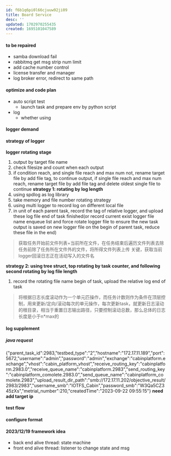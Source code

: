 ```yaml
---
id: f6b1q6pi0l66cjuuw92ji09
title: Board Service
desc: ''
updated: 1702970255435
created: 1695101047589
---
```


#### to be repaired
- samba download fail
- rabbitmq get msg strip num limit
- add cache number control
- license transfer and manager
- log broker error, redirect to same path

#### optimize and code plan
- auto script test
  - launch task and prepare env by python script
- log
  - whether using 



#### logger demand
#### strategy of logger
**logger rotating stage**
1. output by target file name
2. check filesize and count when each output
3. if condition reach, and single file reach and max num not, rename target file by add file tag, to continue output, if single file reach and max num reach, rename target file by add file tag and delete oldest single file to continue
**strategy 1: rotating by log length**
1. using spdlog as log library
2. take memory and file number rotating strategy
3. using multi logger to record log on different local file
4. in unit of each parent task, record the tag of relative logger, and upload these log file end of task finished(or record current exist logger file name enqueue list and force rotate logger file to ensure the new task output is saved on new logger file on the begin of parent task, reduce these file in the end)
> 获取任务开始前文件列表+当前所在文件，在任务结束后遍历文件列表去除任务前除了任务所在文件外的文件，将所得文件列表上传
> 关键，获取当前logger回滚日志正在活动写入的文件名

**strategy 2: using tree struct, top rotating by task counter, and following second rotating by log file length**
1. record the rotating file name begin of task, upload the relative log end of task
> 将根据日志长度滚动作为一个单元匹操作，而任务计数则作为条件在顶层控制，用来更新/定向/滚动每次的单元操作，每次更新task，就更新日志滚动的根目录，相当于重置日志输出路径，只要控制滚动总数，那么总体的日志长度是小于n*max的



#### log supplement
##### java request
 {"parent_task_id":2983,"testbed_type":"2","hostname":"172.17.11.189","port":5672,"username":"admin","password":"admin","exchange":"cabinplatform.exchange","vhost":"cabin_platform_vhost","receive_routing_key":"cabinplatform.2983.0","receive_queue_name":"cabinplatform.2983","send_routing_key":"cabinplatform_comolete.2983.0","send_queue_name":"cabinplatform_comolete.2983","upload_result_dir_path":"smb://172.17.11.202/objective_result/2983/2983","username_smb":"IOTFS_Cabin","password_smb":"W3Qa5CZ345zXs","metrial_number":210,"createdTime":"2023-09-22 09:55:15"}
**need add target ip**

#### test flow




#### configure format
  
#### 2023/12/19 framework idea
- back end alive thread: state machine
- front end alive thread: listener to change state and msg